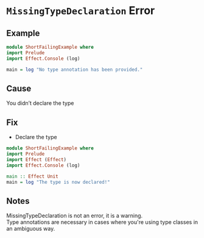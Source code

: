 # `MissingTypeDeclaration` Error

## Example

```purescript
module ShortFailingExample where
import Prelude
import Effect.Console (log)

main = log "No type annotation has been provided."
```

## Cause

You didn’t declare the type

## Fix

- Declare the type
```purescript
module ShortFailingExample where
import Prelude
import Effect (Effect)
import Effect.Console (log)

main :: Effect Unit
main = log "The type is now declared!"
```

## Notes

MissingTypeDeclaration is not an error, it is a warning.  
Type annotations are necessary in cases where you're using type classes in an ambiguous way.
